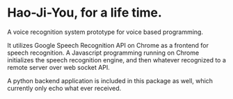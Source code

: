 # Hao-Ji-You, for a life time.

A voice recognition system prototype for voice based programming.

It utilizes Google Speech Recognition API on Chrome as a frontend for speech
recognition. A Javascript programming running on Chrome initializes the speech
recognition engine, and then whatever recognized to a remote server over web
socket API.

A python backend application is included in this package as well, which
currently only echo what ever received.

